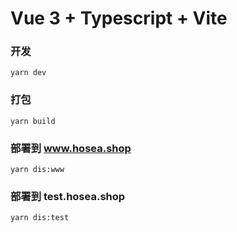# Vue 3 + Typescript + Vite

### 开发

`yarn dev`

### 打包

`yarn build`

### 部署到 www.hosea.shop

`yarn dis:www`

### 部署到 test.hosea.shop

`yarn dis:test`
